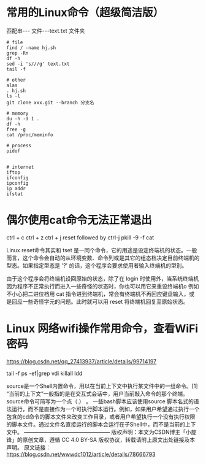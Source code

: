 
# 常用的Linux命令（超级简洁版）
匹配串---
文件---text.txt
文件夹


```
# file
find / -name hj.sh
grep -Rn 
df -h
sed -i 's///g' text.txt
tail -f

# other
alas
. hj.sh
ls -l
git clone xxx.git --branch 分支名

# memory
du -h -d 1 .
df -h
free -g
cat /proc/meminfo

# process
pidof


# internet
iftop
ifconfig
ipconfig
ip addr
ifstat

```


# 偶尔使用cat命令无法正常退出
ctrl + c
ctrl + z
ctrl + j
reset followed by ctrl-j
 pkill -9 -f cat

Linux reset命令其实和 tset 是一同个命令，它的用途是设定终端机的状态。一般而言，这个命令会自动的从环境变数、命令列或是其它的组态档决定目前终端机的型态。如果指定型态是 '?' 的话，这个程序会要求使用者输入终端机的型别。

由于这个程序会将终端机设回原始的状态，除了在 login 时使用外，当系统终端机因为程序不正常执行而进入一些奇怪的状态时，你也可以用它来重设终端机o 例如不小心把二进位档用 cat 指令进到终端机，常会有终端机不再回应键盘输入，或是回应一些奇怪字元的问题。此时就可以用 reset 将终端机回复至原始状态。


# Linux 网络wifi操作常用命令，查看WiFi密码
https://blog.csdn.net/qq_27413937/article/details/99714197






tail -f
ps -ef|grep vdi
killall
ldd






































source是一个Shell内置命令，用以在当前上下文中执行某文件中的一组命令。[1]
“当前的上下文”一般指的是在交互式会话中，用户当前敲入命令的那个终端。source命令可简写为一个点（.） 。
一些bash脚本应该使用source 脚本名式的语法运行，而不是直接作为一个可执行脚本运行。例如，如果用户希望通过执行一个包含的cd命令的脚本文件来改变工作目录，或者用户希望执行一个没有执行权限的脚本文件。通过文件名直接运行的脚本会运行在子Shell中，而不是当前的上下文中。
————————————————
版权声明：本文为CSDN博主「小旋锋」的原创文章，遵循 CC 4.0 BY-SA 版权协议，转载请附上原文出处链接及本声明。
原文链接：https://blog.csdn.net/wwwdc1012/article/details/78666793